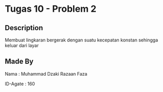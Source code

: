 # Tugas 10 - Problem 2

## Description
Membuat lingkaran bergerak dengan suatu kecepatan konstan sehingga keluar dari layar

## Made By
Nama      : Muhammad Dzaki Razaan Faza

ID-Agate  : 160
